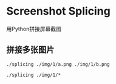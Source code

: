 # Screenshot Splicing
用Python拼接屏幕截图



## 拼接多张图片
`./splicing ./img/1/a.png ./img/1/b.png`

`./splicing ./img/1/*`




